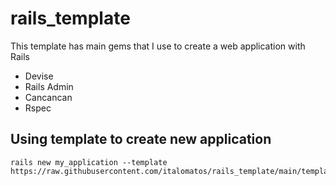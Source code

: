 # rails_template

This template has main gems that I use to create a web application with Rails
- Devise
- Rails Admin
- Cancancan
- Rspec

## Using template to create new application
```
rails new my_application --template https://raw.githubusercontent.com/italomatos/rails_template/main/template.rb
```
